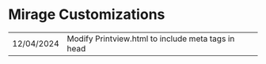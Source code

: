 <h1>Mirage Customizations</h1>
<table>
  <tr><td>12/04/2024</td><td>Modify Printview.html to include meta tags in head</td></tr>
</table>
